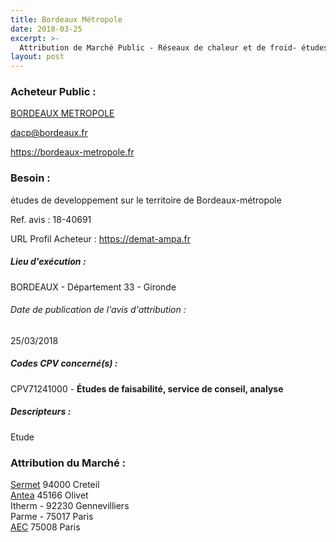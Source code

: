 ```yaml
---
title: Bordeaux Métropole
date: 2018-03-25
excerpt: >-
  Attribution de Marché Public - Réseaux de chaleur et de froid- études de développemnt sur le territoire de bordeaux-métropole
layout: post
---
```


### Acheteur Public : 
<a href="/acheteur-33/siren-243300316"> BORDEAUX METROPOLE</a><br/>



dacp@bordeaux.fr


https://bordeaux-metropole.fr
### Besoin :

études de developpement sur le territoire de Bordeaux-métropole

Ref. avis : 18-40691

URL Profil Acheteur : https://demat-ampa.fr

##### Lieu d'exécution :

BORDEAUX - Département 33 - Gironde

###### Date de publication de l'avis d'attribution : 
25/03/2018

##### Codes CPV concerné(s) :
CPV71241000 - **Études de faisabilité, service de conseil, analyse** <br/>

##### Descripteurs :
Etude <br/>

### Attribution du Marché :
<a href="/entreprise-269/siren-799439583"> Sermet</a>     94000 Creteil <br/>
<a href="/entreprise-258/siren-393206735"> Antea</a>     45166 Olivet <br/>
Itherm -  92230 Gennevilliers <br/>
Parme -  75017 Paris <br/>
<a href="/entreprise-253/siren-301253688"> AEC</a>     75008 Paris <br/>

